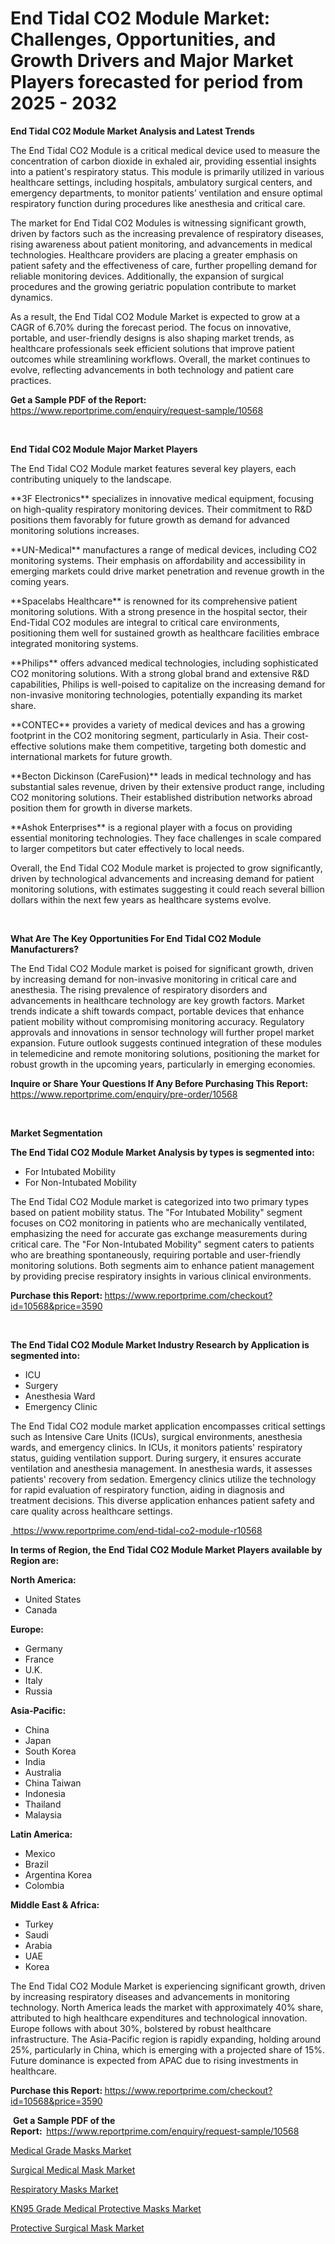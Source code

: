 <p><h1>End Tidal CO2 Module Market: Challenges, Opportunities, and Growth Drivers and Major Market Players forecasted for period from 2025 - 2032</h1></p><p><strong>End Tidal CO2 Module Market Analysis and Latest Trends</strong></p>
<p><p>The End Tidal CO2 Module is a critical medical device used to measure the concentration of carbon dioxide in exhaled air, providing essential insights into a patient's respiratory status. This module is primarily utilized in various healthcare settings, including hospitals, ambulatory surgical centers, and emergency departments, to monitor patients’ ventilation and ensure optimal respiratory function during procedures like anesthesia and critical care.</p><p>The market for End Tidal CO2 Modules is witnessing significant growth, driven by factors such as the increasing prevalence of respiratory diseases, rising awareness about patient monitoring, and advancements in medical technologies. Healthcare providers are placing a greater emphasis on patient safety and the effectiveness of care, further propelling demand for reliable monitoring devices. Additionally, the expansion of surgical procedures and the growing geriatric population contribute to market dynamics.</p><p>As a result, the End Tidal CO2 Module Market is expected to grow at a CAGR of 6.70% during the forecast period. The focus on innovative, portable, and user-friendly designs is also shaping market trends, as healthcare professionals seek efficient solutions that improve patient outcomes while streamlining workflows. Overall, the market continues to evolve, reflecting advancements in both technology and patient care practices.</p></p>
<p><strong>Get a Sample PDF of the Report:&nbsp;</strong> <a href="https://www.reportprime.com/enquiry/request-sample/10568?utm_campaign=2008&utm_medium=2&utm_source=Github&utm_content=ia&utm_term=20032025&utm_id=end-tidal-co2-module">https://www.reportprime.com/enquiry/request-sample/10568</a></p>
<p>&nbsp;</p>
<p><strong>End Tidal CO2 Module Major Market Players</strong></p>
<p><p>The End Tidal CO2 Module market features several key players, each contributing uniquely to the landscape. </p><p>**3F Electronics** specializes in innovative medical equipment, focusing on high-quality respiratory monitoring devices. Their commitment to R&D positions them favorably for future growth as demand for advanced monitoring solutions increases. </p><p>**UN-Medical** manufactures a range of medical devices, including CO2 monitoring systems. Their emphasis on affordability and accessibility in emerging markets could drive market penetration and revenue growth in the coming years.</p><p>**Spacelabs Healthcare** is renowned for its comprehensive patient monitoring solutions. With a strong presence in the hospital sector, their End-Tidal CO2 modules are integral to critical care environments, positioning them well for sustained growth as healthcare facilities embrace integrated monitoring systems.</p><p>**Philips** offers advanced medical technologies, including sophisticated CO2 monitoring solutions. With a strong global brand and extensive R&D capabilities, Philips is well-poised to capitalize on the increasing demand for non-invasive monitoring technologies, potentially expanding its market share.</p><p>**CONTEC** provides a variety of medical devices and has a growing footprint in the CO2 monitoring segment, particularly in Asia. Their cost-effective solutions make them competitive, targeting both domestic and international markets for future growth.</p><p>**Becton Dickinson (CareFusion)** leads in medical technology and has substantial sales revenue, driven by their extensive product range, including CO2 monitoring solutions. Their established distribution networks abroad position them for growth in diverse markets. </p><p>**Ashok Enterprises** is a regional player with a focus on providing essential monitoring technologies. They face challenges in scale compared to larger competitors but cater effectively to local needs.</p><p>Overall, the End Tidal CO2 Module market is projected to grow significantly, driven by technological advancements and increasing demand for patient monitoring solutions, with estimates suggesting it could reach several billion dollars within the next few years as healthcare systems evolve.</p></p>
<p>&nbsp;</p>
<p><strong>What Are The Key Opportunities For End Tidal CO2 Module Manufacturers?</strong></p>
<p><p>The End Tidal CO2 Module market is poised for significant growth, driven by increasing demand for non-invasive monitoring in critical care and anesthesia. The rising prevalence of respiratory disorders and advancements in healthcare technology are key growth factors. Market trends indicate a shift towards compact, portable devices that enhance patient mobility without compromising monitoring accuracy. Regulatory approvals and innovations in sensor technology will further propel market expansion. Future outlook suggests continued integration of these modules in telemedicine and remote monitoring solutions, positioning the market for robust growth in the upcoming years, particularly in emerging economies.</p></p>
<p><strong>Inquire or Share Your Questions If Any Before Purchasing This Report:</strong> <a href="https://www.reportprime.com/enquiry/pre-order/10568?utm_campaign=2008&utm_medium=2&utm_source=Github&utm_content=ia&utm_term=20032025&utm_id=end-tidal-co2-module">https://www.reportprime.com/enquiry/pre-order/10568</a></p>
<p>&nbsp;</p>
<p><strong>Market Segmentation</strong></p>
<p><strong>The End Tidal CO2 Module Market Analysis by types is segmented into:</strong></p>
<p><ul><li>For Intubated Mobility</li><li>For Non-Intubated Mobility</li></ul></p>
<p><p>The End Tidal CO2 Module market is categorized into two primary types based on patient mobility status. The "For Intubated Mobility" segment focuses on CO2 monitoring in patients who are mechanically ventilated, emphasizing the need for accurate gas exchange measurements during critical care. The "For Non-Intubated Mobility" segment caters to patients who are breathing spontaneously, requiring portable and user-friendly monitoring solutions. Both segments aim to enhance patient management by providing precise respiratory insights in various clinical environments.</p></p>
<p><strong>Purchase this Report:&nbsp;</strong><a href="https://www.reportprime.com/checkout?id=10568&price=3590&utm_campaign=2008&utm_medium=2&utm_source=Github&utm_content=ia&utm_term=20032025&utm_id=end-tidal-co2-module">https://www.reportprime.com/checkout?id=10568&price=3590</a></p>
<p>&nbsp;</p>
<p><strong>The End Tidal CO2 Module Market Industry Research by Application is segmented into:</strong></p>
<p><ul><li>ICU</li><li>Surgery</li><li>Anesthesia Ward</li><li>Emergency Clinic</li></ul></p>
<p><p>The End Tidal CO2 module market application encompasses critical settings such as Intensive Care Units (ICUs), surgical environments, anesthesia wards, and emergency clinics. In ICUs, it monitors patients' respiratory status, guiding ventilation support. During surgery, it ensures accurate ventilation and anesthesia management. In anesthesia wards, it assesses patients' recovery from sedation. Emergency clinics utilize the technology for rapid evaluation of respiratory function, aiding in diagnosis and treatment decisions. This diverse application enhances patient safety and care quality across healthcare settings.</p></p>
<p><a href="https://www.reportprime.com/end-tidal-co2-module-r10568?utm_campaign=2008&utm_medium=2&utm_source=Github&utm_content=ia&utm_term=20032025&utm_id=end-tidal-co2-module">&nbsp;https://www.reportprime.com/end-tidal-co2-module-r10568</a></p>
<p><strong>In terms of Region, the End Tidal CO2 Module Market Players available by Region are:</strong></p>
<p>
    <p> <strong> North America: </strong>
        <ul>
            <li>United States</li>
            <li>Canada</li>
        </ul>
        </p> 
    <p> <strong> Europe: </strong>
        <ul>
            <li>Germany</li>
            <li>France</li>
            <li>U.K.</li>
            <li>Italy</li>
            <li>Russia</li>
        </ul>
        </p> 
    <p> <strong> Asia-Pacific: </strong>
        <ul>
            <li>China</li>
            <li>Japan</li>
            <li>South Korea</li>
            <li>India</li>
            <li>Australia</li>
            <li>China Taiwan</li>
            <li>Indonesia</li>
            <li>Thailand</li>
            <li>Malaysia</li>
        </ul>
        </p> 
    <p> <strong> Latin America: </strong>
        <ul>
            <li>Mexico</li>
            <li>Brazil</li>
            <li>Argentina Korea</li>
            <li>Colombia</li>
        </ul>
        </p> 
    <p> <strong> Middle East & Africa: </strong>
        <ul>
            <li>Turkey</li>
            <li>Saudi</li>
            <li>Arabia</li>
            <li>UAE</li>
            <li>Korea</li>
        </ul>
    </p>
    </p>
<p><p>The End Tidal CO2 Module Market is experiencing significant growth, driven by increasing respiratory diseases and advancements in monitoring technology. North America leads the market with approximately 40% share, attributed to high healthcare expenditures and technological innovation. Europe follows with about 30%, bolstered by robust healthcare infrastructure. The Asia-Pacific region is rapidly expanding, holding around 25%, particularly in China, which is emerging with a projected share of 15%. Future dominance is expected from APAC due to rising investments in healthcare.</p></p>
<p><strong>Purchase this Report: </strong><a href="https://www.reportprime.com/checkout?id=10568&price=3590&utm_campaign=2008&utm_medium=2&utm_source=Github&utm_content=ia&utm_term=20032025&utm_id=end-tidal-co2-module">https://www.reportprime.com/checkout?id=10568&price=3590</a></p>
<p>&nbsp;<strong>Get a Sample PDF of the Report:&nbsp;&nbsp;</strong><a href="https://www.reportprime.com/enquiry/request-sample/10568?utm_campaign=2008&utm_medium=2&utm_source=Github&utm_content=ia&utm_term=20032025&utm_id=end-tidal-co2-module">https://www.reportprime.com/enquiry/request-sample/10568</a></p>
<p><strong></strong></p>
<p><p><a href="https://github.com/yardemuongz5/Market-Research-Report-List-1/blob/main/medical-grade-masks-market.md?utm_campaign=2008&utm_medium=2&utm_source=Github&utm_content=ia&utm_term=20032025&utm_id=end-tidal-co2-module">Medical Grade Masks Market</a></p><p><a href="https://github.com/balbajagatr1/Market-Research-Report-List-1/blob/main/surgical-medical-mask-market.md?utm_campaign=2008&utm_medium=2&utm_source=Github&utm_content=ia&utm_term=20032025&utm_id=end-tidal-co2-module">Surgical Medical Mask Market</a></p><p><a href="https://github.com/rempemelon5k/Market-Research-Report-List-1/blob/main/respiratory-masks-market.md?utm_campaign=2008&utm_medium=2&utm_source=Github&utm_content=ia&utm_term=20032025&utm_id=end-tidal-co2-module">Respiratory Masks Market</a></p><p><a href="https://github.com/idranalexie/Market-Research-Report-List-1/blob/main/kn95-grade-medical-protective-masks-market.md?utm_campaign=2008&utm_medium=2&utm_source=Github&utm_content=ia&utm_term=20032025&utm_id=end-tidal-co2-module">KN95 Grade Medical Protective Masks Market</a></p><p><a href="https://github.com/ftnlewins/Market-Research-Report-List-1/blob/main/protective-surgical-mask-market.md?utm_campaign=2008&utm_medium=2&utm_source=Github&utm_content=ia&utm_term=20032025&utm_id=end-tidal-co2-module">Protective Surgical Mask Market</a></p></p>